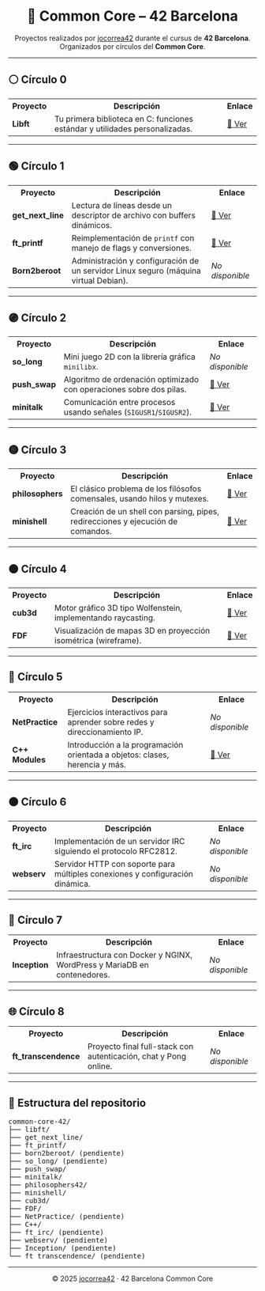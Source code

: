 <h1 align="center">🧭 Common Core – 42 Barcelona</h1>

<p align="center">
  Proyectos realizados por <a href="https://github.com/jocorrea42">jocorrea42</a> durante el cursus de <strong>42 Barcelona</strong>.<br>
  Organizados por círculos del <strong>Common Core</strong>.
</p>

---

<h2>⚪ Círculo 0</h2>

<table>
  <tr><th>Proyecto</th><th>Descripción</th><th>Enlace</th></tr>
  <tr>
    <td><strong>Libft</strong></td>
    <td>Tu primera biblioteca en C: funciones estándar y utilidades personalizadas.</td>
    <td><a href="./libft">📁 Ver</a></td>
  </tr>
</table>

---

<h2>🟢 Círculo 1</h2>

<table>
  <tr><th>Proyecto</th><th>Descripción</th><th>Enlace</th></tr>
  <tr>
    <td><strong>get_next_line</strong></td>
    <td>Lectura de líneas desde un descriptor de archivo con buffers dinámicos.</td>
    <td><a href="./get_next_line">📁 Ver</a></td>
  </tr>
  <tr>
    <td><strong>ft_printf</strong></td>
    <td>Reimplementación de <code>printf</code> con manejo de flags y conversiones.</td>
    <td><a href="./ft_printf">📁 Ver</a></td>
  </tr>
  <tr>
    <td><strong>Born2beroot</strong></td>
    <td>Administración y configuración de un servidor Linux seguro (máquina virtual Debian).</td>
    <td><em>No disponible</em></td>
  </tr>
</table>

---

<h2>🟣 Círculo 2</h2>

<table>
  <tr><th>Proyecto</th><th>Descripción</th><th>Enlace</th></tr>
  <tr>
    <td><strong>so_long</strong></td>
    <td>Mini juego 2D con la librería gráfica <code>minilibx</code>.</td>
    <td><em>No disponible</em></td>
  </tr>
  <tr>
    <td><strong>push_swap</strong></td>
    <td>Algoritmo de ordenación optimizado con operaciones sobre dos pilas.</td>
    <td><a href="./push_swap">📁 Ver</a></td>
  </tr>
  <tr>
    <td><strong>minitalk</strong></td>
    <td>Comunicación entre procesos usando señales (<code>SIGUSR1</code>/<code>SIGUSR2</code>).</td>
    <td><a href="./minitalk">📁 Ver</a></td>
  </tr>
</table>

---

<h2>🟡 Círculo 3</h2>

<table>
  <tr><th>Proyecto</th><th>Descripción</th><th>Enlace</th></tr>
  <tr>
    <td><strong>philosophers</strong></td>
    <td>El clásico problema de los filósofos comensales, usando hilos y mutexes.</td>
    <td><a href="./philosophers42">📁 Ver</a></td>
  </tr>
  <tr>
    <td><strong>minishell</strong></td>
    <td>Creación de un shell con parsing, pipes, redirecciones y ejecución de comandos.</td>
    <td><a href="./minishell">📁 Ver</a></td>
  </tr>
</table>

---

<h2>🟠 Círculo 4</h2>

<table>
  <tr><th>Proyecto</th><th>Descripción</th><th>Enlace</th></tr>
  <tr>
    <td><strong>cub3d</strong></td>
    <td>Motor gráfico 3D tipo Wolfenstein, implementando raycasting.</td>
    <td><a href="./cub3d">📁 Ver</a></td>
  </tr>
  <tr>
    <td><strong>FDF</strong></td>
    <td>Visualización de mapas 3D en proyección isométrica (wireframe).</td>
    <td><a href="./FDF">📁 Ver</a></td>
  </tr>
</table>

---

<h2>🔵 Círculo 5</h2>

<table>
  <tr><th>Proyecto</th><th>Descripción</th><th>Enlace</th></tr>
  <tr>
    <td><strong>NetPractice</strong></td>
    <td>Ejercicios interactivos para aprender sobre redes y direccionamiento IP.</td>
    <td><em>No disponible</em></td>
  </tr>
  <tr>
    <td><strong>C++ Modules</strong></td>
    <td>Introducción a la programación orientada a objetos: clases, herencia y más.</td>
    <td><a href="./C++">📁 Ver</a></td>
  </tr>
</table>

---

<h2>🟤 Círculo 6</h2>

<table>
  <tr><th>Proyecto</th><th>Descripción</th><th>Enlace</th></tr>
  <tr>
    <td><strong>ft_irc</strong></td>
    <td>Implementación de un servidor IRC siguiendo el protocolo RFC2812.</td>
    <td><em>No disponible</em></td>
  </tr>
  <tr>
    <td><strong>webserv</strong></td>
    <td>Servidor HTTP con soporte para múltiples conexiones y configuración dinámica.</td>
    <td><em>No disponible</em></td>
  </tr>
</table>

---

<h2>🔴 Círculo 7</h2>

<table>
  <tr><th>Proyecto</th><th>Descripción</th><th>Enlace</th></tr>
  <tr>
    <td><strong>Inception</strong></td>
    <td>Infraestructura con Docker y NGINX, WordPress y MariaDB en contenedores.</td>
    <td><em>No disponible</em></td>
  </tr>
</table>

---

<h2>🌐 Círculo 8</h2>

<table>
  <tr><th>Proyecto</th><th>Descripción</th><th>Enlace</th></tr>
  <tr>
    <td><strong>ft_transcendence</strong></td>
    <td>Proyecto final full-stack con autenticación, chat y Pong online.</td>
    <td><em>No disponible</em></td>
  </tr>
</table>

---

<h2>🧭 Estructura del repositorio</h2>

<pre>
common-core-42/
├── libft/
├── get_next_line/
├── ft_printf/
├── born2beroot/ (pendiente)
├── so_long/ (pendiente)
├── push_swap/
├── minitalk/
├── philosophers42/
├── minishell/
├── cub3d/
├── FDF/
├── NetPractice/ (pendiente)
├── C++/
├── ft_irc/ (pendiente)
├── webserv/ (pendiente)
├── Inception/ (pendiente)
└── ft_transcendence/ (pendiente)
</pre>

---

<p align="center">
  © 2025 <a href="https://github.com/jocorrea42">jocorrea42</a> · 42 Barcelona Common Core
</p>
